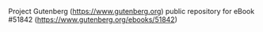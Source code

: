 Project Gutenberg (https://www.gutenberg.org) public repository for
eBook #51842 (https://www.gutenberg.org/ebooks/51842)
